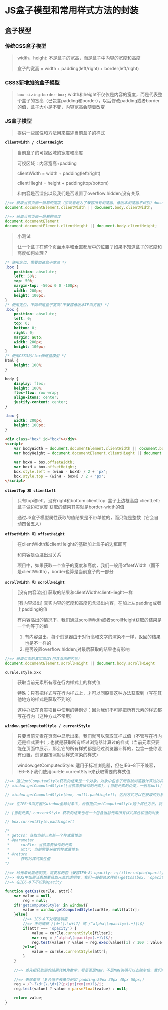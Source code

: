 JS盒子模型和常用样式方法的封装
===========================

## 盒子模型

### 传统CSS盒子模型

> width、height: 不是盒子的宽高，而是盒子中内容的宽度和高度
> 
> 盒子的宽高 = width + padding(left/right) + border(left/right)

### CSS3新增加的盒子模型

> `box-sizing:border-box;` width和height不仅仅是内容的宽度，而是代表整个盒子的宽高（已包含padding和border），以后修改padding或者border的值，盒子大小是不变，内容宽高会随着改变

### JS盒子模型

> 提供一些属性和方法用来描述当前盒子的样式

**`clientWidth / clientHeight`**

> 当前盒子的可视区域的宽度和高度
> 
> 可视区域：内容宽高+padding
> 
> clientWidth = width + padding(left/right)
> 
> clientHieght = height + padding(top/bottom)
> 
> 和内容是否溢出以及我们是否设置了overflow:hidden;没有关系

```javascript
//=> 获取当前页面一屏幕的宽度（加或者是为了兼容所有浏览器，低版本浏览器不识别）document.documentElement
document.documentElement.clientWidth || document.body.clientWidth;

//=> 获取当前页面一屏幕的高度
document.documentElement
document.documentElement.clientHeight || document.body.clientHeight;
```

> 小测试
> 
> 让一个盒子在整个页面水平和垂直都居中的位置？如果不知道盒子的宽度和高度如何处理？

```css
/* 使用定位，需要知道盒子宽高 */
.box {
	position: absolute;
	left: 50%;
	top: 50%;
	margin-top: -50px 0 0 -100px;
	width: 200px;
	height: 100px;
}
/* 使用定位，不同知道盒子宽高(不兼容低版本IE浏览器) */
.box {
	position: absolute;
	left: 0;
	top: 0;
	bottom: 0;
	right: 0;
	margin: auto;
	width: 200px;
	height: 100px;
}
/* 使用CSS3的flex伸缩盒模型 */
html {
	height: 100%;
}

body {
	display: flex;
	height: 100%;
	flex-flow: row wrap;
	align-items: center;
	justify-content: center;
}

.box {
	width: 200px;
	height: 100px;
}
```

```html
<div class="box" id="box"></div>
<script>
	var bodyWidth = document.documentElement.clientWidth || document.body.clientWidth;
	var bodyHeight = document.documentElement.clientHieght || document.body.clientHieght;

	var boxW = box.offsetWidth;
	var boxH = box.offsetHeight;
	box.style.left = (winW - boxW) / 2 + 'px';
	box.style.top = (winH - boxH) / 2 + 'px';
</script>
```

**`clientTop 和 clientLeft`**

> 只有top和left，没有right和bottom
> clientTop: 盒子上边框高度
> clientLeft: 盒子做边框宽度
> 获取的结果其实就是border-width的值
> 
> 通过JS盒子模型属性获取的值结果是不带单位的，而只能是整数（它会自动四舍五入）

**`offsetWidth 和 offsetHeight`**
> 在clientWidth和clientHeight的基础加上盒子的边框即可
> 
> 和内容是否溢出没关系
> 
> 项目中，如果获取一个盒子的宽度和高度，我们一般用offsetWidth（而不是clientWidth），border也算是当前盒子的一部分

**`scrollWidth 和 scrollHeight`**

> [没有内容溢出] 获取的结果和clientWidth/clientHieght一样
> 
> [有内容溢出] 真实内容的宽度和高度包含溢出内容，在加上左padding或者上padding的值
> 
> 有内容溢出的情况下，我们通过scrollWidth或者scrollHeight获取的结果是一个约等于的值
> 1) 有内容溢出，每个浏览器由于对行高和文字的渲染不一样，返回的结果也是不一样的
> 2) 是否设置overflow:hidden;对最后获取的结果也有影响

```javascript
//=> 获取页面的真实高度(包含溢出的内容)
document.documentElement.scrollHeight || document.body.scrollHieght
```

`curEle.style.xxx`

> 获取当前元素所有写在行内样式上的样式值
> 
> 特殊：只有把样式写在行内样式上，才可以同股票这种办法获取到（写在其他地方的样式是获取不到的）
> 
> 这种办法在真实项目中使用的特别少：因为我们不可能把所有元素的样式都写在行内（这种方式不常用）

**`window.getComputedStyle / currentStyle`**

> 只要当前元素在页面中显示出来，我们就可以获取其样式值（不管写在行内还是样式表中）；也就是获取所有经过浏览器计算过的样式（当前元素只要能在页面中展示，那么它的所有样式都是经过浏览器计算的，包含一些你没有设置，浏览器按照默认样式渲染的样式）
> 
> window.getComputedStyle: 适用于标准浏览器，但在IE6~8下不兼容，IE6~8下我们使用curEle.currentStyle来获取需要的样式值

```javascript
//=> 通过getComputedStyle获取的结果是一个对象，对象中包含了所有被浏览器计算过的样式属性和属性值
// window.getComputedStyle([当前需要操作的元素], [当前元素的伪类，一般写null])

// window.getComputedStyle(box, null).paddingLeft; 这种方式可以在获取的对象中找到某一具体样式的属性值（通过['paddingLeft']也可以）

//=> 在IE6~8浏览器的window全局对象中，没有提供getComputedStyle这个属性方法，我们只能使用currentStyle属性来获取元素的样式

// [当前元素].currentStyle 获取的结果也是一个包含当前元素所有样式属性和值的对象

// box.currentStyle.paddingLeft
```

```javascript
/*
 * getCss: 获取当前元素某一个样式属性值
 * @parameter
 *     curEle: 当前需要操作的元素
 *     attr: 当前需要获取的样式属性名
 * @return
 *     获取的样式属性值    
*/

//=> 给元素设置透明度，需要写两套（兼容IE6~8）opacity: n;filter:alpha(opacity:n*100);
//=> 在JS中如果沃恩想要获取元素的透明度，我们一般都会这样执行getCss(box, 'opacity');
//=> 在IE6~8下不识别opacity

function getCss(curEle, attr){
	var value = null,
		reg = null;
	if('getComputedStyle' in window){
		value = window.getComputedStyle(curEle, null)[attr];
	}else{
		//=> IE6~8下处理透明度
		//=> 正则捕获 /\d+(\.\d+)?/ 或 /^alpha\(opacity=(.+)\)$/
		if(attr === 'opacity') {
			value = curEle.currentStyle[filter];
			var reg = /^alpha\(opacity=(.+)\)$/;
			reg.test(value) ? value = reg.exec(value)[1] / 100 : value = 1;
		}else{
			value = curEle.currentStyle[attr];
		}
	}
	
	//=> 首先把获取到的结果转换为数字，看是否是NaN，不是NaN说明可以去除单位，我们把转换的结果返回即可，如果是NaN，说明当前获取的结果不是数字+单位，此时直接返回获取到的值即可
	
	//=> 去除单位（复合值不去单位例如 padding:20px 30px 40px 50px;）
	reg = /^-?\d+(\.\d+)?(px|pt|rem|em)?$/i;
	reg.test(value) ? value = parseFloat(value) : null;

	return value;
}
```

